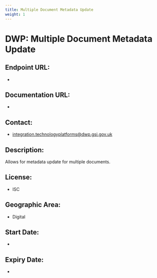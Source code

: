 ```yaml
---
title: Multiple Document Metadata Update
weight: 1
---
```


# DWP: Multiple Document Metadata Update

## Endpoint URL:
 - []()

## Documentation URL:
 - []()

## Contact:
 - [integration.technologyplatforms@dwp.gsi.gov.uk](mailto:integration.technologyplatforms@dwp.gsi.gov.uk)

## Description:
Allows for metadata update for multiple documents.

## License:
 - ISC

## Geographic Area:
 - Digital

## Start Date:
 - 

## Expiry Date:
 - 

